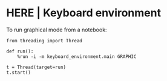 # HERE | Keyboard environment

To run graphical mode from a notebook:

````
from threading import Thread

def run():
    %run -i -m keyboard_environment.main GRAPHIC

t = Thread(target=run)
t.start()
````
